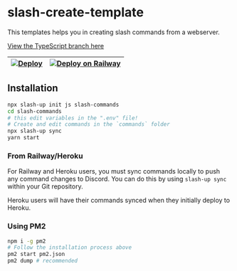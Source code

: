 # slash-create-template
This templates helps you in creating slash commands from a webserver.

[View the TypeScript branch here](https://github.com/Snazzah/slash-create-template/tree/typescript)

| [![Deploy](https://www.herokucdn.com/deploy/button.svg)](https://heroku.com/deploy?template=https://github.com/Snazzah/slash-create-template/tree/master) | [![Deploy on Railway](https://railway.app/button.svg)](https://railway.app/new/template/h6aVmv?referralCode=snazzah) |
|:-:|:-:|

## Installation
```sh
npx slash-up init js slash-commands
cd slash-commands
# this edit variables in the ".env" file!
# Create and edit commands in the `commands` folder
npx slash-up sync
yarn start
```

### From Railway/Heroku
For Railway and Heroku users, you must sync commands locally to push any command changes to Discord. You can do this by using `slash-up sync` within your Git repository.

Heroku users will have their commands synced when they initially deploy to Heroku.

### Using PM2
```sh
npm i -g pm2
# Follow the installation process above
pm2 start pm2.json
pm2 dump # recommended
```
